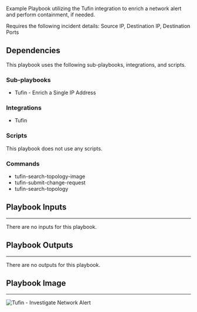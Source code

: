 Example Playbook utilizing the Tufin integration to enrich a network alert and perform containment, if needed.

Requires the following incident details:  Source IP, Destination IP, Destination Ports

## Dependencies
This playbook uses the following sub-playbooks, integrations, and scripts.

### Sub-playbooks
* Tufin - Enrich a Single IP Address

### Integrations
* Tufin

### Scripts
This playbook does not use any scripts.

### Commands
* tufin-search-topology-image
* tufin-submit-change-request
* tufin-search-topology

## Playbook Inputs
---
There are no inputs for this playbook.

## Playbook Outputs
---
There are no outputs for this playbook.

## Playbook Image
---
![Tufin - Investigate Network Alert](../../doc_files/Tufin%20-%20Investigate%20Network%20Alert.png)
